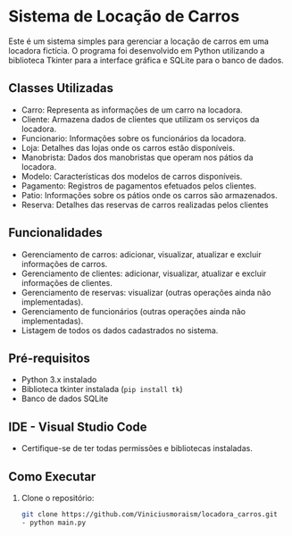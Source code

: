 # Sistema de Locação de Carros

Este é um sistema simples para gerenciar a locação de carros em uma locadora fictícia. O programa foi desenvolvido em Python utilizando a biblioteca Tkinter para a interface gráfica e SQLite para o banco de dados.

## Classes Utilizadas

- Carro: Representa as informações de um carro na locadora.
- Cliente: Armazena dados de clientes que utilizam os serviços da locadora.
- Funcionario: Informações sobre os funcionários da locadora.
- Loja: Detalhes das lojas onde os carros estão disponíveis.
- Manobrista: Dados dos manobristas que operam nos pátios da locadora.
- Modelo: Características dos modelos de carros disponíveis.
- Pagamento: Registros de pagamentos efetuados pelos clientes.
- Patio: Informações sobre os pátios onde os carros são armazenados.
- Reserva: Detalhes das reservas de carros realizadas pelos clientes

## Funcionalidades

- Gerenciamento de carros: adicionar, visualizar, atualizar e excluir informações de carros.
- Gerenciamento de clientes: adicionar, visualizar, atualizar e excluir informações de clientes.
- Gerenciamento de reservas: visualizar (outras operações ainda não implementadas).
- Gerenciamento de funcionários (outras operações ainda não implementadas).
- Listagem de todos os dados cadastrados no sistema.

## Pré-requisitos

- Python 3.x instalado
- Biblioteca tkinter instalada (`pip install tk`)
- Banco de dados SQLite

## IDE - Visual Studio Code
- Certifique-se de ter todas permissões e bibliotecas instaladas.

## Como Executar

1. Clone o repositório:

   ```bash
   git clone https://github.com/Viniciusmoraism/locadora_carros.git
   - python main.py
